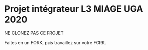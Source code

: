 <h1>Projet intégrateur L3 MIAGE UGA 2020</h1>

NE CLONEZ PAS CE PROJET

Faites en un FORK, puis travaillez sur votre FORK.

